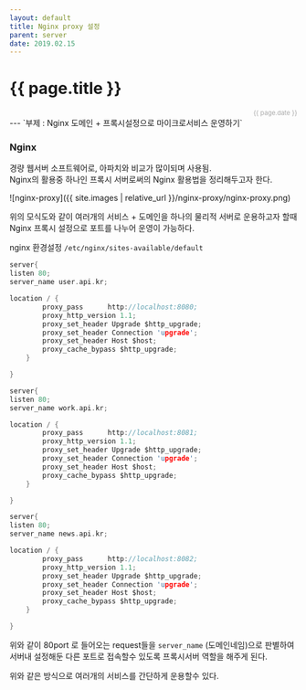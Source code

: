```yaml
---
layout: default
title: Nginx proxy 설정
parent: server
date: 2019.02.15
---
```


<h1>{{ page.title }}</h1>  
<div style="text-align:right; font-size:11px; color:#aaa">{{ page.date }} </div>
---
`부제 : Nginx 도메인 + 프록시설정으로 마이크로서비스 운영하기`

### Nginx

경량 웹서버 소프트웨어로, 아파치와 비교가 많이되며 사용됨.  
Nginx의 활용중 하나인 프록시 서버로써의 Nginx 활용법을 정리해두고자 한다.

![nginx-proxy]({{ site.images | relative_url }}/nginx-proxy/nginx-proxy.png)

위의 모식도와 같이 여러개의 서비스 + 도메인을 하나의 물리적 서버로 운용하고자 할때 Nginx 프록시 설정으로 포트를 나누어 운영이 가능하다.

nginx 환경설정 
`/etc/nginx/sites-available/default`

```c
server{
listen 80;
server_name user.api.kr;

location / {
        proxy_pass      http://localhost:8080;
        proxy_http_version 1.1;
        proxy_set_header Upgrade $http_upgrade;
        proxy_set_header Connection 'upgrade';
        proxy_set_header Host $host;
        proxy_cache_bypass $http_upgrade;
	}

}

server{
listen 80;
server_name work.api.kr;

location / {
        proxy_pass      http://localhost:8081;
        proxy_http_version 1.1;
        proxy_set_header Upgrade $http_upgrade;
        proxy_set_header Connection 'upgrade';
        proxy_set_header Host $host;
        proxy_cache_bypass $http_upgrade;
	}

}

server{
listen 80;
server_name news.api.kr;

location / {
        proxy_pass      http://localhost:8082;
        proxy_http_version 1.1;
        proxy_set_header Upgrade $http_upgrade;
        proxy_set_header Connection 'upgrade';
        proxy_set_header Host $host;
        proxy_cache_bypass $http_upgrade;
	}

}
```

위와 같이 80port 로 들어오는 request들을 `server_name` (도메인네임)으로 판별하여 서버내 설정해둔 다른 포트로 접속할수 있도록 프록시서버 역할을 해주게 된다.  
   
위와 같은 방식으로 여러개의 서비스를 간단하게 운용할수 있다.

 

